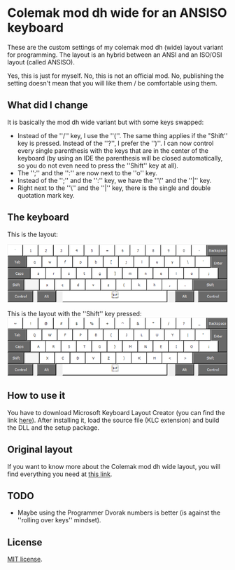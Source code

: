 # Colemak mod dh wide for an ANSISO keyboard

These are the custom settings of my colemak mod dh (wide) layout variant for programming. The layout is an hybrid between an ANSI and an ISO/OSI layout (called ANSISO).

Yes, this is just for myself. 
No, this is not an official mod. 
No, publishing the setting doesn't mean that you will like them / be comfortable using them.

## What did I change
It is basically the mod dh wide variant but with some keys swapped:

* Instead of the ''/'' key, I use the ''(''. The same thing applies if the "Shift'' key is pressed. Instead of the ''?'', I prefer the '')''. I can now control every single parenthesis with the keys that are in the center of the keyboard (by using an IDE the parenthesis will be closed automatically, so you do not even need to press the ''Shift'' key at all).
* The '';'' and the '':'' are now next to the ''o'' key.
* Instead of the '';'' and the '':'' key, we have the ''\\'' and the ''|'' key.
* Right next to the ''\\'' and the ''|'' key, there is the single and double quotation mark key.

## The keyboard


This is the layout:
<p align="center">
  <img src="img/no_shift.png" />
</p>

This is the layout with the ''Shift'' key pressed:
![](img/with_shift.png)

## How to use it
You have to download Microsoft Keyboard Layout Creator (you can find the link [here](https://www.microsoft.com/en-us/download/details.aspx?id=102134)). After installing it, load the source file (KLC extension) and build the DLL and the setup package.

## Original layout

If you want to know more about the Colemak mod dh wide layout, you will find everything you need at [this link](https://colemakmods.github.io/mod-dh/keyboards.html).

## TODO
* Maybe using the Programmer Dvorak numbers is better (is against the ''rolling over keys'' mindset). 

## License
[MIT license](https://choosealicense.com/licenses/mit/).
